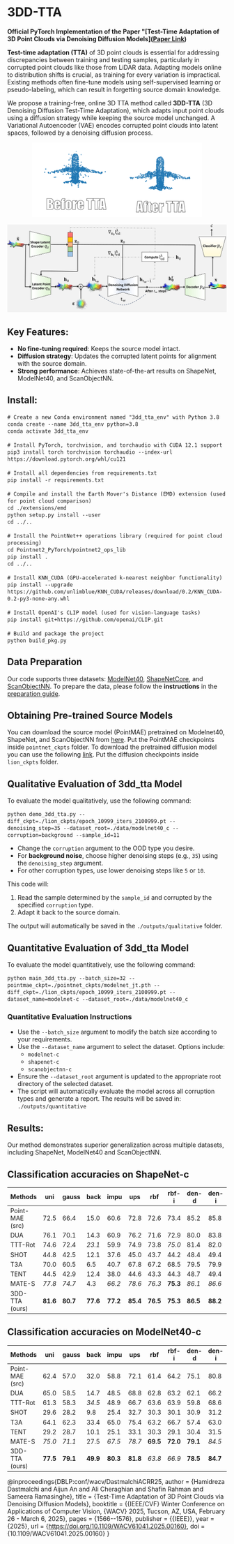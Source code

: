 # 3DD-TTA
**Official PyTorch Implementation of the Paper "[Test-Time Adaptation of 3D Point Clouds via Denoising Diffusion Models]([Paper Link](https://openaccess.thecvf.com/content/WACV2025/html/Dastmalchi_Test-Time_Adaptation_of_3D_Point_Clouds_via_Denoising_Diffusion_Models_WACV_2025_paper.html))**

**Test-time adaptation (TTA)** of 3D point clouds is essential for addressing discrepancies between training and testing samples, particularly in corrupted point clouds like those from LiDAR data. Adapting models online to distribution shifts is crucial, as training for every variation is impractical. Existing methods often fine-tune models using self-supervised learning or pseudo-labeling, which can result in forgetting source domain knowledge.

We propose a training-free, online 3D TTA method called **3DD-TTA** (3D Denoising Diffusion Test-Time Adaptation), which adapts input point clouds using a diffusion strategy while keeping the source model unchanged. A Variational Autoencoder (VAE) encodes corrupted point clouds into latent spaces, followed by a denoising diffusion process. 

<p align="center">
  <img src="images/before-after.gif" alt="TTA of Pointcloud perturbed by Impulse Noise using 3DD-TTA">
</p>

![3DD-TTA Process](images/blockdiagram-v12-1.jpg)




## Key Features:
- **No fine-tuning required**: Keeps the source model intact.
- **Diffusion strategy**: Updates the corrupted latent points for alignment with the source domain.
- **Strong performance**: Achieves state-of-the-art results on ShapeNet, ModelNet40, and ScanObjectNN.


## Install:
```
# Create a new Conda environment named "3dd_tta_env" with Python 3.8
conda create --name 3dd_tta_env python=3.8
conda activate 3dd_tta_env

# Install PyTorch, torchvision, and torchaudio with CUDA 12.1 support
pip3 install torch torchvision torchaudio --index-url https://download.pytorch.org/whl/cu121

# Install all dependencies from requirements.txt
pip install -r requirements.txt

# Compile and install the Earth Mover's Distance (EMD) extension (used for point cloud comparison)
cd ./extensions/emd
python setup.py install --user
cd ../..

# Install the PointNet++ operations library (required for point cloud processing)
cd Pointnet2_PyTorch/pointnet2_ops_lib
pip install .
cd ../..

# Install KNN_CUDA (GPU-accelerated k-nearest neighbor functionality)
pip install --upgrade https://github.com/unlimblue/KNN_CUDA/releases/download/0.2/KNN_CUDA-0.2-py3-none-any.whl

# Install OpenAI's CLIP model (used for vision-language tasks)
pip install git+https://github.com/openai/CLIP.git 

# Build and package the project
python build_pkg.py
```

## Data Preparation

Our code supports three datasets: [ModelNet40](https://arxiv.org/abs/1406.5670), [ShapeNetCore](https://arxiv.org/abs/1512.03012), and [ScanObjectNN](https://arxiv.org/abs/1908.04616).
To prepare the data, please follow the **instructions** in the [preparation guide](./data/readme.md).

## Obtaining Pre-trained Source Models
You can download the source model (PointMAE) pretrained on Modelnet40, ShapeNet, and ScanObjectNN from [here](https://drive.google.com/drive/folders/1MTH8WpOqfAIiZ0DZV9p-tSKiDgQ_Id5A?usp=sharing). Put the PointMAE checkpoints inside `pointnet_ckpts` folder. To download the pretrained diffusion model you can use the following [link](https://huggingface.co/xiaohui2022/lion_ckpt/blob/main/unconditional/all55/checkpoints/epoch_10999_iters_2100999.pt). Put the diffusion checkpoints inside `lion_ckpts` folder.


## Qualitative Evaluation of 3dd_tta Model
To evaluate the model qualitatively, use the following command:
```
python demo_3dd_tta.py --diff_ckpt=./lion_ckpts/epoch_10999_iters_2100999.pt --denoising_step=35 --dataset_root=./data/modelnet40_c --corruption=background --sample_id=11
```

- Change the `corruption` argument to the OOD type you desire.
- For **background noise**, choose higher denoising steps (e.g., `35`) using the `denoising_step` argument.
- For other corruption types, use lower denoising steps like `5` or `10`.

This code will:
1. Read the sample determined by the `sample_id` and corrupted by the specified `corruption` type.
2. Adapt it back to the source domain.

The output will automatically be saved in the `./outputs/qualitative` folder.


## Quantitative Evaluation of 3dd_tta Model
To evaluate the model quantitatively, use the following command:
```
python main_3dd_tta.py --batch_size=32 --pointmae_ckpt=./pointnet_ckpts/modelnet_jt.pth --diff_ckpt=./lion_ckpts/epoch_10999_iters_2100999.pt --dataset_name=modelnet-c --dataset_root=./data/modelnet40_c
```
### Quantitative Evaluation Instructions

- Use the `--batch_size` argument to modify the batch size according to your requirements.
- Use the `--dataset_name` argument to select the dataset. Options include:
  - `modelnet-c`
  - `shapenet-c`
  - `scanobjectnn-c`
- Ensure the `--dataset_root` argument is updated to the appropriate root directory of the selected dataset.
- The script will automatically evaluate the model across all corruption types and generate a report. The results will be saved in: `./outputs/quantitative`

## Results:
Our method demonstrates superior generalization across multiple datasets, including ShapeNet, ModelNet40 and ScanObjectNN.

## Classification accuracies on ShapeNet-c


| Methods                  | uni  | gauss | back  | impu  | ups   | rbf   | rbf-i | den-d | den-i | shear | rot   | cut   | dist  | occ   | lidar | Mean  |
|--------------------------|------|-------|-------|-------|-------|-------|-------|-------|-------|-------|-------|-------|-------|-------|-------|-------|
| Point-MAE (src)          | 72.5 | 66.4  | 15.0  | 60.6  | 72.8  | 72.6  | 73.4  | 85.2  | 85.8  | 74.1  | 42.8  | _84.3_ | 71.7  | 8.4   | 4.3   | 59.3  |
| DUA                      | 76.1 | 70.1  | 14.3  | 60.9  | 76.2  | 71.6  | 72.9  | 80.0  | 83.8  | _77.1_ | **57.5** | 75.0  | 72.1  | 11.9  | 12.1  | 60.8  |
| TTT-Rot                  | 74.6 | 72.4  | _23.1_ | 59.9  | 74.9  | 73.8  | _75.0_ | 81.4  | 82.0  | 69.2  | 49.1  | 79.9  | 72.7  | _14.0_ | 12.0  | 60.9  |
| SHOT                     | 44.8 | 42.5  | 12.1  | 37.6  | 45.0  | 43.7  | 44.2  | 48.4  | 49.4  | 45.0  | 32.6  | 46.3  | 39.1  | 6.2   | 5.9   | 36.2  |
| T3A                      | 70.0 | 60.5  | 6.5   | 40.7  | 67.8  | 67.2  | 68.5  | 79.5  | 79.9  | 72.7  | 42.9  | 79.1  | 66.8  | 7.7   | 5.6   | 54.4  |
| TENT                     | 44.5 | 42.9  | 12.4  | 38.0  | 44.6  | 43.3  | 44.3  | 48.7  | 49.4  | 45.7  | 34.8  | 48.6  | 43.0  | 10.0  | 10.9  | 37.4  |
| MATE-S                   | _77.8_ | _74.7_ | 4.3   | _66.2_ | _78.6_ | _76.3_ | **75.3** | _86.1_ | _86.6_ | **79.2** | _56.1_ | _84.1_ | _76.1_ | 12.3  | _13.1_ | _63.1_ |
| 3DD-TTA (ours)           | **81.6** | **80.7** | **77.6** | **77.2** | **85.4** | **76.5** | **75.3** | **86.5** | **88.2** | 76.3  | 50.4  | **85.4** | **76.5** | **14.9** | **14.2** | **69.8** |


## Classification accuracies on ModelNet40-c


| Methods                | uni   | gauss | back  | impu  | ups   | rbf   | rbf-i | den-d | den-i | shear | rot   | cut   | dist  | occ   | lidar | Mean  |
|------------------------|-------|-------|-------|-------|-------|-------|-------|-------|-------|-------|-------|-------|-------|-------|-------|-------|
| Point-MAE (src)        | 62.4  | 57.0  | 32.0  | 58.8  | 72.1  | 61.4  | 64.2  | 75.1  | 80.8  | 67.6  | 31.3  | 70.4  | 64.8  | 36.2  | 29.1  | 57.6  |
| DUA                    | 65.0  | 58.5  | 14.7  | 48.5  | 68.8  | 62.8  | 63.2  | 62.1  | 66.2  | 68.8  | **46.2** | 53.8  | 64.7  | **41.2** | _36.5_ | 54.7  |
| TTT-Rot                | 61.3  | 58.3  | _34.5_ | 48.9  | 66.7  | 63.6  | 63.9  | 59.8  | 68.6  | 55.2  | 27.3  | 54.6  | 64.0  | 40.0  | 29.1  | 53.0  |
| SHOT                   | 29.6  | 28.2  | 9.8   | 25.4  | 32.7  | 30.3  | 30.1  | 30.9  | 31.2  | 32.1  | 22.8  | 27.3  | 29.4  | 20.8  | 18.6  | 26.6  |
| T3A                    | 64.1  | 62.3  | 33.4  | 65.0  | 75.4  | 63.2  | 66.7  | 57.4  | 63.0  | **72.7** | 32.8  | 54.4  | _67.7_ | 39.1  | 18.3  | 55.7  |
| TENT                   | 29.2  | 28.7  | 10.1  | 25.1  | 33.1  | 30.3  | 29.1  | 30.4  | 31.5  | 31.8  | 22.7  | 27.0  | 28.6  | 20.7  | 19.0  | 26.5  |
| MATE-S                 | _75.0_ | _71.1_ | 27.5  | _67.5_ | _78.7_ | **69.5** | **72.0** | **79.1** | _84.5_ | **75.4** | _44.4_ | _73.6_ | **72.9** | 39.7  | 34.2  | _64.3_ |
| 3DD-TTA (ours)         | **77.5** | **79.1** | **49.9** | **80.3** | **81.8** | _63.8_ | _66.9_ | **78.5** | **84.7** | 63.7  | 33.4  | **74.7** | 65.2  | _39.9_ | **42.2** | **66.1** |


@inproceedings{DBLP:conf/wacv/DastmalchiACRR25,
  author       = {Hamidreza Dastmalchi and
                  Aijun An and
                  Ali Cheraghian and
                  Shafin Rahman and
                  Sameera Ramasinghe},
  title        = {Test-Time Adaptation of 3D Point Clouds via Denoising Diffusion Models},
  booktitle    = {{IEEE/CVF} Winter Conference on Applications of Computer Vision, {WACV}
                  2025, Tucson, AZ, USA, February 26 - March 6, 2025},
  pages        = {1566--1576},
  publisher    = {{IEEE}},
  year         = {2025},
  url          = {https://doi.org/10.1109/WACV61041.2025.00160},
  doi          = {10.1109/WACV61041.2025.00160}
}
